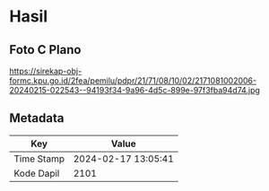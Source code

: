 # Hasil

## Foto C Plano

https://sirekap-obj-formc.kpu.go.id/2fea/pemilu/pdpr/21/71/08/10/02/2171081002006-20240215-022543--94193f34-9a96-4d5c-899e-97f3fba94d74.jpg


## Metadata

| Key        | Value               |
| ---------- | ------------------- |
| Time Stamp | 2024-02-17 13:05:41 |
| Kode Dapil | 2101                |



